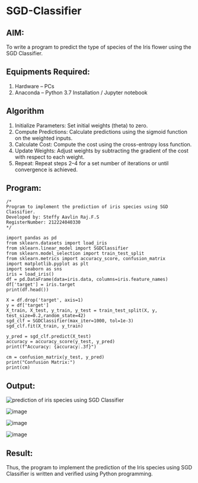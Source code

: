 # SGD-Classifier
## AIM:
To write a program to predict the type of species of the Iris flower using the SGD Classifier.

## Equipments Required:
1. Hardware – PCs
2. Anaconda – Python 3.7 Installation / Jupyter notebook

## Algorithm
1. Initialize Parameters: Set initial weights (theta) to zero.
2. Compute Predictions: Calculate predictions using the sigmoid function on the weighted inputs.
3. Calculate Cost: Compute the cost using the cross-entropy loss function.
4. Update Weights: Adjust weights by subtracting the gradient of the cost with respect to each weight.
5. Repeat: Repeat steps 2–4 for a set number of iterations or until convergence is achieved. 

## Program:
```
/*
Program to implement the prediction of iris species using SGD Classifier.
Developed by: Steffy Aavlin Raj.F.S
RegisterNumber: 212224040330
*/
```
```
import pandas as pd
from sklearn.datasets import load_iris
from sklearn.linear_model import SGDClassifier
from sklearn.model_selection import train_test_split
from sklearn.metrics import accuracy_score, confusion_matrix
import matplotlib.pyplot as plt
import seaborn as sns
iris = load_iris()
df = pd.DataFrame(data=iris.data, columns=iris.feature_names)
df['target'] = iris.target
print(df.head())

X = df.drop('target', axis=1)
y = df['target']
X_train, X_test, y_train, y_test = train_test_split(X, y, test_size=0.2,random_state=42)
sgd_clf = SGDClassifier(max_iter=1000, tol=1e-3)
sgd_clf.fit(X_train, y_train)

y_pred = sgd_clf.predict(X_test)
accuracy = accuracy_score(y_test, y_pred)
print(f"Accuracy: {accuracy:.3f}")

cm = confusion_matrix(y_test, y_pred)
print("Confusion Matrix:")
print(cm)
```
## Output:
![prediction of iris species using SGD Classifier](sam.png)

![image](https://github.com/user-attachments/assets/fef6bb70-c9f6-44d5-b5d0-8330514bb243)

![image](https://github.com/user-attachments/assets/c32b248b-3e72-4b63-917e-b50147256f14)

![image](https://github.com/user-attachments/assets/2cf05454-e7be-4324-a45d-ec135dce0ed6)

## Result:
Thus, the program to implement the prediction of the Iris species using SGD Classifier is written and verified using Python programming.
